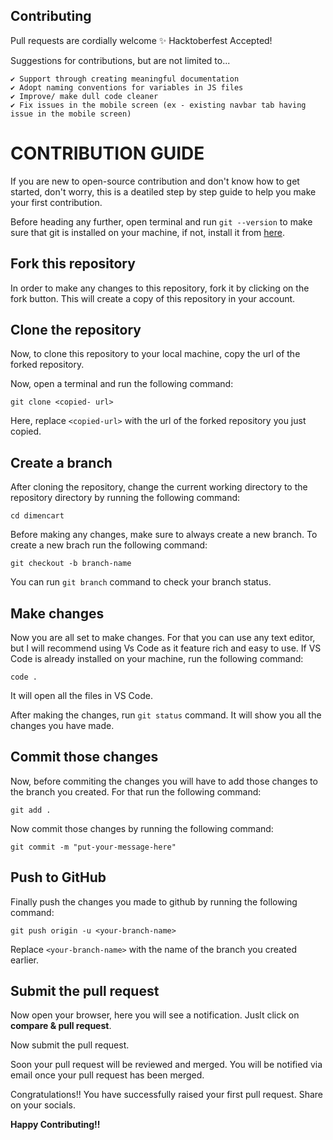 ## Contributing
Pull requests are cordially welcome ✨ Hacktoberfest Accepted!

Suggestions for contributions, but are not limited to...
```
✔ Support through creating meaningful documentation
✔ Adopt naming conventions for variables in JS files
✔ Improve/ make dull code cleaner
✔ Fix issues in the mobile screen (ex - existing navbar tab having issue in the mobile screen)
```

# CONTRIBUTION GUIDE

If you are new to open-source contribution and don't know how to get started, don't worry, this is a deatiled step by step guide to help you make your first contribution.

Before heading any further, open terminal and run `git --version` to make sure that git is installed on your machine, if not, install it from [here](https://git-scm.com/downloads).

## Fork this repository

In order to make any changes to this repository, fork it by clicking on the fork button. This will create a copy of this repository in your account.

## Clone the repository

Now, to clone this repository to your local machine, copy the url of the forked repository.

Now, open a terminal and run the following command:

```
git clone <copied- url>
```
Here, replace `<copied-url>` with the url of the forked repository you just copied.

## Create a branch

After cloning the repository, change the current working directory to the repository directory by running the following command:


```
cd dimencart
```
Before making any changes, make sure to always create a new branch. To create a new brach run the following command:

```
git checkout -b branch-name
```
You can run `git branch` command to check your branch status.

## Make changes

Now you are all set to make changes. For that you can use any text editor, but I will recommend using Vs Code as it feature rich and easy to use. If VS Code is already installed on your machine, run the following command:

```
code .
```
It will open all the files in VS Code.

After making the changes, run `git status` command. It will show you all the changes you have made.

## Commit those changes

Now, before commiting the changes you will have to add those changes to the branch you created. For that run the following command:
```
git add .
````
Now commit those changes by running the following command:
```
git commit -m "put-your-message-here"
```

## Push to GitHub

Finally push the changes you made to github by running the following command:

```
git push origin -u <your-branch-name>
```

Replace `<your-branch-name>` with the name of the branch you created earlier.

## Submit the pull request

Now open your browser, here you will see a notification. Juslt click on **compare & pull request**.

Now submit the pull request.

Soon your pull request will be reviewed and merged. You will be notified via email once your pull request has been merged.

Congratulations!! You have successfully raised your first pull request. Share on your socials.

**Happy Contributing!!**
